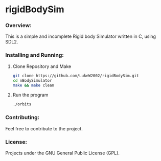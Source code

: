 # rigidBodySim
### Overview:
This is a simple and incomplete Rigid body Simulator written in C, using SDL2.


### Installing and Running:
1. Clone Repository and Make
    ```bash
    git clone https://github.com/LukeW2002/rigidBodySim.git
    cd nBodySimulator
    make && make clean
    ```
2. Run the program
   ```bash
   ./orbits
   ```

### Contributing:
Feel free to contribute to the project.

### License:
Projects under the GNU General Public License (GPL).
